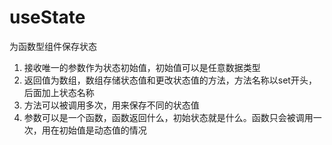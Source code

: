 # useState

为函数型组件保存状态

1. 接收唯一的参数作为状态初始值，初始值可以是任意数据类型
2. 返回值为数组，数组存储状态值和更改状态值的方法，方法名称以set开头，后面加上状态名称
3. 方法可以被调用多次，用来保存不同的状态值
4. 参数可以是一个函数，函数返回什么，初始状态就是什么。函数只会被调用一次，用在初始值是动态值的情况